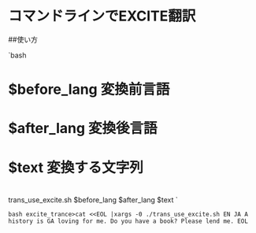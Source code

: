 # コマンドラインでEXCITE翻訳

##使い方

`bash
#  $before_lang 変換前言語
#  $after_lang 変換後言語
#  $text 変換する文字列
#
trans_use_excite.sh $before_lang $after_lang $text
`

`bash
excite_trance>cat <<EOL |xargs -0 ./trans_use_excite.sh EN JA
 A history is GA loving for me.
 Do you have a book?
 Please lend me.
EOL
`
